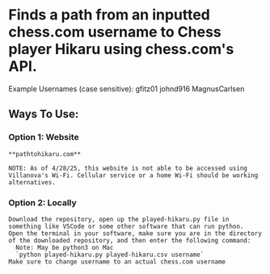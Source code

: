 # Finds a path from an inputted chess.com username to Chess player Hikaru using chess.com's API.

Example Usernames (case sensitive):
  gfitz01
  johnd916
  MagnusCarlsen

## Ways To Use:
  ### **Option 1: Website**

    **pathtohikaru.com**
    
    NOTE: As of 4/28/25, this website is not able to be accessed using Villanova's Wi-Fi. Cellular service or a home Wi-Fi should be working alternatives.

  ### **Option 2: Locally**
    Download the repository, open up the played-hikaru.py file in something like VSCode or some other software that can run python.
    Open the terminal in your software, make sure you are in the directory of the downloaded repository, and then enter the following command:
      Note: May be python3 on Mac
      `python played-hikaru.py played-hikaru.csv username`
    Make sure to change username to an actual chess.com username
